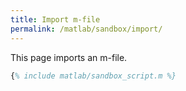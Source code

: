 ```yaml
---
title: Import m-file
permalink: /matlab/sandbox/import/
---
```


This page imports an m-file.

```matlab
{% include matlab/sandbox_script.m %}
```